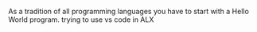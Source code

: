 As a tradition of all programming languages you have to start with a Hello World program.
trying to use vs code in ALX